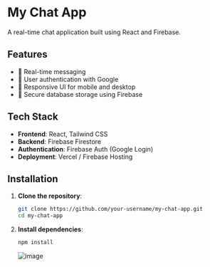 # My Chat App

A real-time chat application built using React and Firebase.

## Features
- 🔹 Real-time messaging
- 🔹 User authentication with Google
- 🔹 Responsive UI for mobile and desktop
- 🔹 Secure database storage using Firebase

## Tech Stack
- **Frontend**: React, Tailwind CSS
- **Backend**: Firebase Firestore
- **Authentication**: Firebase Auth (Google Login)
- **Deployment**: Vercel / Firebase Hosting

## Installation

1. **Clone the repository**:
   ```sh
   git clone https://github.com/your-username/my-chat-app.git
   cd my-chat-app
   ```

2. **Install dependencies**:
   ```sh
   npm install
   ```
   ![image](https://github.com/user-attachments/assets/4318ca47-fb97-46f7-9aa3-448910a2425e)


